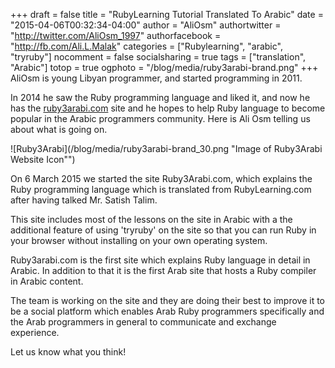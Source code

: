 +++
draft = false
title = "RubyLearning Tutorial Translated To Arabic"
date = "2015-04-06T00:32:34-04:00"
author = "AliOsm"
authortwitter = "http://twitter.com/AliOsm_1997"
authorfacebook = "http://fb.com/Ali.L.Malak"
categories = ["Rubylearning", "arabic", "tryruby"]
nocomment = false
socialsharing = true
tags = ["translation", "Arabic"]
totop = true
ogphoto = "/blog/media/ruby3arabi-brand.png"
+++
AliOsm is young Libyan programmer, and started programming in 2011.

In 2014 he saw the Ruby programming language and liked it, and now he
has the [ruby3arabi.com](http://ruby3arabi.com) site and he hopes to
help Ruby language to become popular in the Arabic programmers
community.  Here is Ali Osm telling us about what is going on.<!--more-->

![Ruby3Arabi](/blog/media/ruby3arabi-brand_30.png "Image of Ruby3Arabi
Website Icon"")

On 6 March 2015 we started the site Ruby3Arabi.com, which explains the Ruby
programming language which is translated from RubyLearning.com after having
talked Mr. Satish Talim.

This site includes most of the lessons on the site in Arabic with a the
additional feature of using 'tryruby' on the site so that you can run
Ruby in your browser without installing on your own operating system.

Ruby3arabi.com is the first site which explains Ruby language in detail
in Arabic. In addition to that it is the first Arab site that hosts a
Ruby compiler in Arabic content.

The team is working on the site and they are doing their best to improve
it to be a social platform which enables Arab Ruby programmers
specifically and the Arab programmers in general to communicate and
exchange experience.

Let us know what you think!

